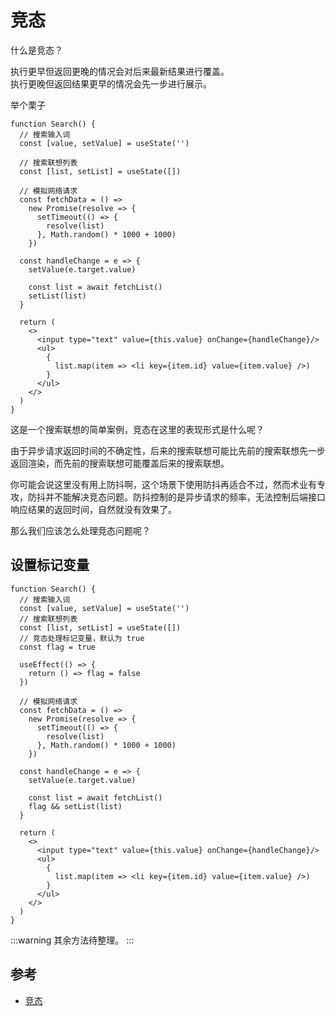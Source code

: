 # 竞态

什么是竞态？

执行更早但返回更晚的情况会对后来最新结果进行覆盖。  
执行更晚但返回结果更早的情况会先一步进行展示。

举个栗子

```
function Search() {
  // 搜索输入词
  const [value, setValue] = useState('')

  // 搜索联想列表
  const [list, setList] = useState([])

  // 模拟网络请求
  const fetchData = () =>
    new Promise(resolve => {
      setTimeout(() => {
        resolve(list)
      }, Math.random() * 1000 + 1000)
    })

  const handleChange = e => {
    setValue(e.target.value)

    const list = await fetchList()
    setList(list)
  }

  return (
    <>
      <input type="text" value={this.value} onChange={handleChange}/>
      <ul>
        { 
          list.map(item => <li key={item.id} value={item.value} />) 
        }
      </ul>
    </>
  )
}
```

这是一个搜索联想的简单案例，竞态在这里的表现形式是什么呢？  

由于异步请求返回时间的不确定性，后来的搜索联想可能比先前的搜索联想先一步返回渲染，而先前的搜索联想可能覆盖后来的搜索联想。  

你可能会说这里没有用上防抖啊，这个场景下使用防抖再适合不过，然而术业有专攻，防抖并不能解决竞态问题。防抖控制的是异步请求的频率，无法控制后端接口响应结果的返回时间，自然就没有效果了。

那么我们应该怎么处理竞态问题呢？

## 设置标记变量

```
function Search() {
  // 搜索输入词
  const [value, setValue] = useState('')
  // 搜索联想列表
  const [list, setList] = useState([])
  // 竞态处理标记变量，默认为 true
  const flag = true

  useEffect(() => {
    return () => flag = false
  })

  // 模拟网络请求
  const fetchData = () =>
    new Promise(resolve => {
      setTimeout(() => {
        resolve(list)
      }, Math.random() * 1000 + 1000)
    })

  const handleChange = e => {
    setValue(e.target.value)

    const list = await fetchList()
    flag && setList(list)
  }

  return (
    <>
      <input type="text" value={this.value} onChange={handleChange}/>
      <ul>
        { 
          list.map(item => <li key={item.id} value={item.value} />) 
        }
      </ul>
    </>
  )
}
```

:::warning
其余方法待整理。
:::

## 参考

- [竞态](https://github.com/beichensky/Blog/issues/6)
